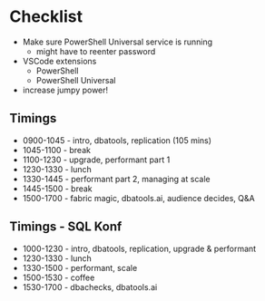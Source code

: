 # Checklist

- Make sure PowerShell Universal service is running
    - might have to reenter password
- VSCode extensions
    - PowerShell
    - PowerShell Universal
- increase jumpy power!

## Timings

- 0900-1045 - intro, dbatools, replication  (105 mins)
- 1045-1100 - break
- 1100-1230 - upgrade, performant part 1
- 1230-1330 - lunch
- 1330-1445 - performant part 2, managing at scale
- 1445-1500 - break
- 1500-1700 - fabric magic, dbatools.ai, audience decides, Q&A

## Timings - SQL Konf

- 1000-1230 - intro, dbatools, replication, upgrade & performant
- 1230-1330 - lunch
- 1330-1500 - performant, scale
- 1500-1530 - coffee
- 1530-1700 - dbachecks, dbatools.ai

  
